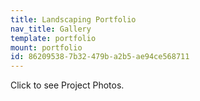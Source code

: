 ```yaml
---
title: Landscaping Portfolio
nav_title: Gallery
template: portfolio
mount: portfolio
id: 86209538-7b32-479b-a2b5-ae94ce568711
---
```

Click to see Project Photos.
